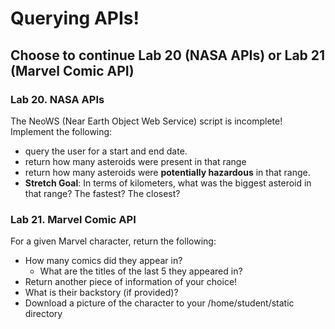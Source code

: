 # Querying APIs!

## Choose to continue Lab 20 (NASA APIs) or Lab 21 (Marvel Comic API)

### Lab 20. NASA APIs

The NeoWS (Near Earth Object Web Service) script is incomplete! Implement the following:

- query the user for a start and end date.
- return how many asteroids were present in that range
- return how many asteroids were **potentially hazardous** in that range.
- **Stretch Goal**: In terms of kilometers, what was the biggest asteroid in that range? The fastest? The closest?

### Lab 21. Marvel Comic API

For a given Marvel character, return the following:

- How many comics did they appear in?
  - What are the titles of the last 5 they appeared in?
- Return another piece of information of your choice!
- What is their backstory (if provided)?
- Download a picture of the character to your /home/student/static directory

<!--
#!/usr/bin/env python3
"""Marvel Python Client
RZFeeser@alta3.com | Alta3 Research"""

# standard library imports
import argparse   # pull in arguments from CLI
import time       # create time stamps (for our RAND)
import hashlib    # create our md5 hash to pass to dev.marvel.com
from pprint import pprint # we only want pprint() from the package pprint

# 3rd party imports
import requests   # python3 -m pip install requests
import wget

## Define the API here
API = 'http://gateway.marvel.com/v1/public/characters'

## Calculate a hash to pass through to our MARVEL API call
## Marvel API wants md5 calc md5(ts+privateKey+publicKey)
def hashbuilder(rand, privkey, pubkey):
    return hashlib.md5((f"{rand}{privkey}{pubkey}").encode('utf-8')).hexdigest()  # create an MD5 hash of our identifers

## Perform a call to MARVEL Character API
## http://gateway.marvel.com/v1/public/characters
## ?name=Spider-Man&ts=1&apikey=1234&hash=ffd275c5130566a2916217b101f26150
def marvelcharcall(rand, keyhash, pubkey, lookmeup):
    r = requests.get(f"{API}?name={lookmeup}&ts={rand}&apikey={pubkey}&hash={keyhash}")  # send an HTTP GET to this location

    # the marvel APIs are "flakey" at best, so check for a 200 response
    if r.status_code != 200:
        response = None     #
    else:
        response = r.json()

    # return the HTTP response with the JSON removed
    return response


def main():

    ## harvest private key
    with open(args.dev) as pkey:
        privkey = pkey.read().rstrip('\n')

    ## harvest public key
    with open(args.pub) as pkey:
        pubkey = pkey.read().rstrip('\n')

    ## create an integer from a float timestamp (for our RAND)
    rand = str(time.time()).rstrip('.')

    ## build hash with hashbuilder(timestamp, privatekey, publickey)
    keyhash = hashbuilder(rand, privkey, pubkey)

    ## call the API with marvelcharcall(timestamp, hash, publickey, character)
    result = marvelcharcall(rand, keyhash, pubkey, args.hero)

    name= result["data"]["results"][0]["name"]

    print("Name:",name,"\n")

    desc= result["data"]["results"][0]["description"]
    print("Description:")
    if len(desc) > 0:
        print(desc)
    else:
        print("None Provided")

    # thumbnail
    path= result["data"]["results"][0]["thumbnail"]["path"]
    extension= result["data"]["results"][0]["thumbnail"]["extension"]
    final= path + "/portrait_small." + extension

    r= requests.get(path + "/portrait_small." + extension) # create HTTP response object
      
    with open(f"/home/student/static/{name}.{extension}",'wb') as f:
        f.write(r.content)

    print(f'\nComic Count: {result["data"]["results"][0]["comics"]["available"]}')

    print(f"\nFive Comics featuring {name}:")
    totalcomics= 5
    for comicdict in result["data"]["results"][0]["comics"]["items"]:
        if totalcomics == 0:
            break
        else:
            print("-",comicdict["name"])
            totalcomics -= 1
        

## Define arguments to collect
if __name__ == '__main__':
    parser = argparse.ArgumentParser()
    # This allows us to pass in public and private keys
    parser.add_argument('--dev', help='Provide the /path/to/file.priv containing Marvel private developer key')
    parser.add_argument('--pub', help='Provide the /path/to/file.pub containing Marvel public developer key')
    parser.add_argument('--hero', help='Character to search for within the Marvel universe')
    args = parser.parse_args()
    main()
-->
